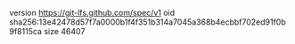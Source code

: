 version https://git-lfs.github.com/spec/v1
oid sha256:13e42478d57f7a0000b1f4f351b314a7045a368b4ecbbf702ed91f0b9f8115ca
size 46407
